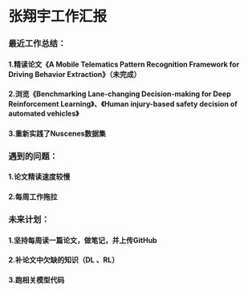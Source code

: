 # 张翔宇工作汇报

### 最近工作总结：

#### 1.精读论文《A Mobile Telematics Pattern Recognition Framework for Driving Behavior Extraction》（未完成）

#### 2.浏览《Benchmarking Lane-changing Decision-making for Deep Reinforcement  Learning》、《Human injury-based safety decision of automated vehicles》

#### 3.重新实践了Nuscenes数据集



### 遇到的问题：

#### 1.论文精读速度较慢

#### 2.每周工作拖拉





### 未来计划：

#### 1.坚持每周读一篇论文，做笔记，并上传GitHub

#### 2.补论文中欠缺的知识（DL 、RL）

#### 3.跑相关模型代码







